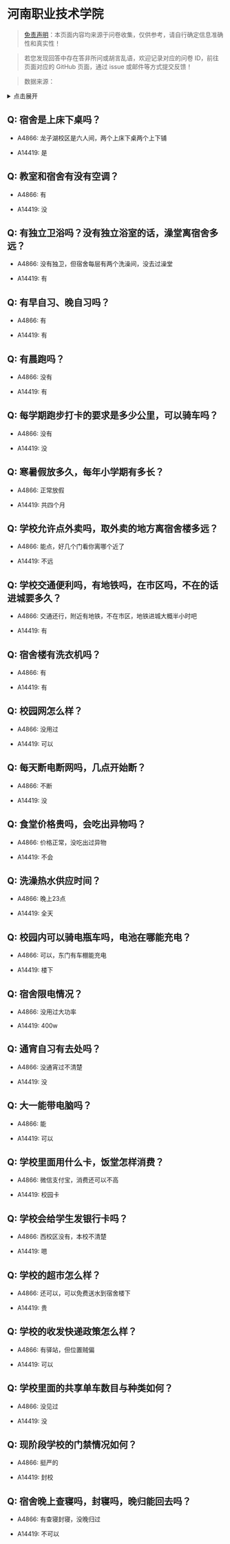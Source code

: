 # 河南职业技术学院

> [免责声明](https://colleges.chat/#_3)：本页面内容均来源于问卷收集，仅供参考，请自行确定信息准确性和真实性！

> 若您发现回答中存在答非所问或胡言乱语，欢迎记录对应的问卷 ID，前往页面对应的 GitHub 页面，通过 issue 或邮件等方式提交反馈！

> 数据来源：

<details><summary>点击展开</summary>
<ul>
<li>A4866: 匿名 (2022 年 06 月)</li>
<li>A14419: 匿名 (2022 年 07 月)</li>
</ul>
</details>

## Q: 宿舍是上床下桌吗？

- A4866: 龙子湖校区是六人间，两个上床下桌两个上下铺

- A14419: 是

## Q: 教室和宿舍有没有空调？

- A4866: 有

- A14419: 没

## Q: 有独立卫浴吗？没有独立浴室的话，澡堂离宿舍多远？

- A4866: 没有独卫，但宿舍每层有两个洗澡间，没去过澡堂

- A14419: 有

## Q: 有早自习、晚自习吗？

- A4866: 有

- A14419: 有

## Q: 有晨跑吗？

- A4866: 没有

- A14419: 有

## Q: 每学期跑步打卡的要求是多少公里，可以骑车吗？

- A4866: 没有

- A14419: 没

## Q: 寒暑假放多久，每年小学期有多长？

- A4866: 正常放假

- A14419: 共四个月

## Q: 学校允许点外卖吗，取外卖的地方离宿舍楼多远？

- A4866: 能点，好几个门看你离哪个近了

- A14419: 不远

## Q: 学校交通便利吗，有地铁吗，在市区吗，不在的话进城要多久？

- A4866: 交通还行，附近有地铁，不在市区，地铁进城大概半小时吧

- A14419: 有

## Q: 宿舍楼有洗衣机吗？

- A4866: 有

- A14419: 有

## Q: 校园网怎么样？

- A4866: 没用过

- A14419: 可以

## Q: 每天断电断网吗，几点开始断？

- A4866: 不断

- A14419: 没

## Q: 食堂价格贵吗，会吃出异物吗？

- A4866: 价格正常，没吃出过异物

- A14419: 不会

## Q: 洗澡热水供应时间？

- A4866: 晚上23点

- A14419: 全天

## Q: 校园内可以骑电瓶车吗，电池在哪能充电？

- A4866: 可以，东门有车棚能充电

- A14419: 楼下

## Q: 宿舍限电情况？

- A4866: 没用过大功率

- A14419: 400w

## Q: 通宵自习有去处吗？

- A4866: 没通宵过不清楚

- A14419: 没

## Q: 大一能带电脑吗？

- A4866: 能

- A14419: 可以

## Q: 学校里面用什么卡，饭堂怎样消费？

- A4866: 微信支付宝，消费还可以不高

- A14419: 校园卡

## Q: 学校会给学生发银行卡吗？

- A4866: 西校区没有，本校不清楚

- A14419: 嗯

## Q: 学校的超市怎么样？

- A4866: 还可以，可以免费送水到宿舍楼下

- A14419: 贵

## Q: 学校的收发快递政策怎么样？

- A4866: 有驿站，但位置贼偏

- A14419: 可以

## Q: 学校里面的共享单车数目与种类如何？

- A4866: 没见过

- A14419: 没

## Q: 现阶段学校的门禁情况如何？

- A4866: 挺严的

- A14419: 封校

## Q: 宿舍晚上查寝吗，封寝吗，晚归能回去吗？

- A4866: 有查寝封寝，没晚归过

- A14419: 不可以

